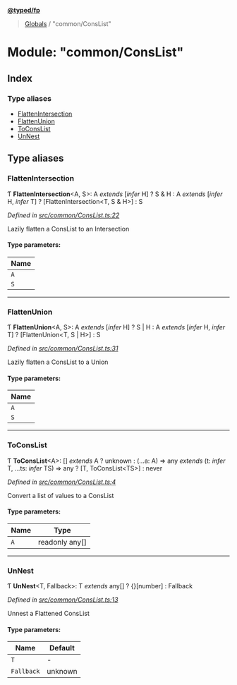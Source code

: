 **[@typed/fp](../README.md)**

> [Globals](../globals.md) / "common/ConsList"

# Module: "common/ConsList"

## Index

### Type aliases

* [FlattenIntersection](_common_conslist_.md#flattenintersection)
* [FlattenUnion](_common_conslist_.md#flattenunion)
* [ToConsList](_common_conslist_.md#toconslist)
* [UnNest](_common_conslist_.md#unnest)

## Type aliases

### FlattenIntersection

Ƭ  **FlattenIntersection**\<A, S>: A *extends* [*infer* H] ? S & H : A *extends* [*infer* H, *infer* T] ? [FlattenIntersection\<T, S & H>] : S

*Defined in [src/common/ConsList.ts:22](https://github.com/TylorS/typed-fp/blob/6ccb290/src/common/ConsList.ts#L22)*

Lazily flatten a ConsList to an Intersection

#### Type parameters:

Name |
------ |
`A` |
`S` |

___

### FlattenUnion

Ƭ  **FlattenUnion**\<A, S>: A *extends* [*infer* H] ? S \| H : A *extends* [*infer* H, *infer* T] ? [FlattenUnion\<T, S \| H>] : S

*Defined in [src/common/ConsList.ts:31](https://github.com/TylorS/typed-fp/blob/6ccb290/src/common/ConsList.ts#L31)*

Lazily flatten a ConsList to a Union

#### Type parameters:

Name |
------ |
`A` |
`S` |

___

### ToConsList

Ƭ  **ToConsList**\<A>: [] *extends* A ? unknown : (...a: A) => any *extends* (t: *infer* T, ...ts: *infer* TS) => any ? [T, ToConsList\<TS>] : never

*Defined in [src/common/ConsList.ts:4](https://github.com/TylorS/typed-fp/blob/6ccb290/src/common/ConsList.ts#L4)*

Convert a list of values to a ConsList

#### Type parameters:

Name | Type |
------ | ------ |
`A` | readonly any[] |

___

### UnNest

Ƭ  **UnNest**\<T, Fallback>: T *extends* any[] ? {}[number] : Fallback

*Defined in [src/common/ConsList.ts:13](https://github.com/TylorS/typed-fp/blob/6ccb290/src/common/ConsList.ts#L13)*

Unnest a Flattened ConsList

#### Type parameters:

Name | Default |
------ | ------ |
`T` | - |
`Fallback` | unknown |
